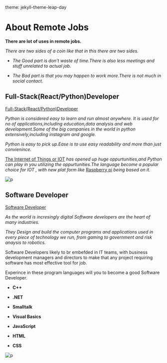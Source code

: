 theme: jekyll-theme-leap-day
<!-- Heading -->
<!-- blackquotes -->
# About  Remote Jobs
<!-- bold -->
<!-- italic --> 
 **There are lot of uses in  remote jobs.**

 *There are two sides of a coin like that in this there are two sides.*

* *The Good part is don't waste of time.There is also less meetings and stuff unrelated to actual job.*

* *The Bad part is that you may happen to work more.There is not much in social contact.*

## Full-Stack(React/Python)Developer
<!-- links -->
[Full-Stack(React/Python)Developer](https://remote.com/jobs/full-stack-react-python-developer-d00475fe-5e45-4bb1-a042-3d8f512c9202)

*Python is considered easy to learn and run almost anywhere. It is used for no of applications,including education,data analysis and web development.Some of the big companies in the world in python extensively,including instagram and google.*


*Python is easy to pick up.Ease is to use easy readability and more than just convienince.*

<!-- links -->
[The Internet of Things or IOT](https://www.educba.com/iot-applications/) *has opened up huge oppurtunities,and Python can play in you utilizing the oppurtunities.The language become a popular choice for IOT , with new plat form like* [Raspberry pi](https://www.educba.com/raspberry-pi-with-a-mix-of-python/) *being based on it.*

<!-- images -->
![p](https://www.bing.com/images/search?view=detailV2&id=A96BD1D9613D862304640A2B9930C1AE24B3067B&thid=OIP.J021I-woySaZns5uPchRhAHaGI&mediaurl=https%3A%2F%2Fappdevelopermagazine.com%2Fimages%2Fnews_images%2FAll-You-Ever-Wanted-to-Know-about-Low-Code-App-Developer-Magazine_zwo2wpz6.jpg&exph=522&expw=631&q=all+you+ever+wantedto+know+about+low+code+app+develper&selectedindex=0&ajaxhist=0&vt=0&eim=1)


## Software Developer

[Software Developer](https://remote.com/jobs/-denver-co-full-time-onsite-remote-ok--aec635e0-a0e9-436c-9e89-51a69cece43e)

*As the  world is incresingly digital Software developers are the heart of many industries.*

*They Design and build the computer programs and applications used in every piece of  technology we run, from gaming to government  and risk anaysis to robotics.*

Software Developers likely to br embefded in IT teams, with business development managers and directors to make that any project requiring software has most effective tool for job.

Experince in these program languages will you to become a good Software Developer.

* **C++**

* **.NET**

*  **Smalltalk**

*  **Visual Basics**

*  **JavaScript**

*  **HTML**

*  **CSS**

![p](https://www.bing.com/images/search?view=detailV2&id=F0CBEAB99DA1971DAF4AF97C753E2C8B261C9C84&thid=OIP.fXvVrO045IOlUqtjJgfX5wHaH6&exph=1390&expw=1300&q=all+you+ever+wantedto+know+about+low+code+app+develper&selectedindex=6&ajaxhist=0&vt=0&eim=1&ccid=fXvVrO04&simid=607989084508587083&mediaurl=http%3A%2F%2Fthumbs.dreamstime.com%2Fz%2Fweb-development-concept-webdesign-interface-elements-creative-process-tools-design-designer-website-60499982.jpg&pivotparams=insightsToken%3Dccid_3gRX3Cfx*mid_05C4D5023E097B44063EA25D07BDA54DEB2D0747*simid_607987976433438280*thid_OIP.3gRX3Cfxi83wZcfRf6v78gHaH6&iss=VSI&sim=11
)
